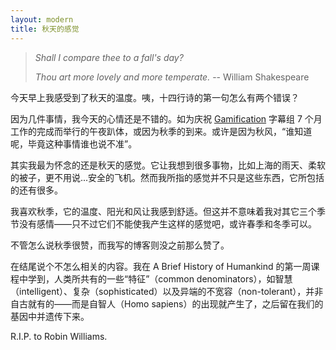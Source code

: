 ```yaml
---
layout: modern
title: 秋天的感觉
---
```


> *Shall I compare thee to a fall's day?*
>
> *Thou art more lovely and more temperate.* -- William Shakespeare

今天早上我感受到了秋天的温度。咦，十四行诗的第一句怎么有两个错误？

因为几件事情，我今天的心情还是不错的。如为庆祝 [Gamification](https://www.coursera.org/course/gamification) 字幕组 7 个月工作的完成而举行的午夜趴体，或因为秋季的到来。或许是因为秋风，“谁知道呢，毕竟这种事情谁也说不准”。

其实我最为怀念的还是秋天的感觉。它让我想到很多事物，比如上海的雨天、柔软的被子，更不用说...安全的飞机。然而我所指的感觉并不只是这些东西，它所包括的还有很多。

我喜欢秋季，它的温度、阳光和风让我感到舒适。但这并不意味着我对其它三个季节没有感情——只不过它们不能使我产生这样的感觉吧，或许春季和冬季可以。

不管怎么说秋季很赞，而我写的博客则没之前那么赞了。

在结尾说个不怎么相关的内容。我在 A Brief History of Humankind 的第一周课程中学到，人类所共有的一些“特征”（common denominators），如智慧（intelligent）、复杂（sophisticated）以及异端的不宽容（non-tolerant），并非自古就有的——而是自智人（Homo sapiens）的出现就产生了，之后留在我们的基因中并遗传下来。

R.I.P. to Robin Williams.